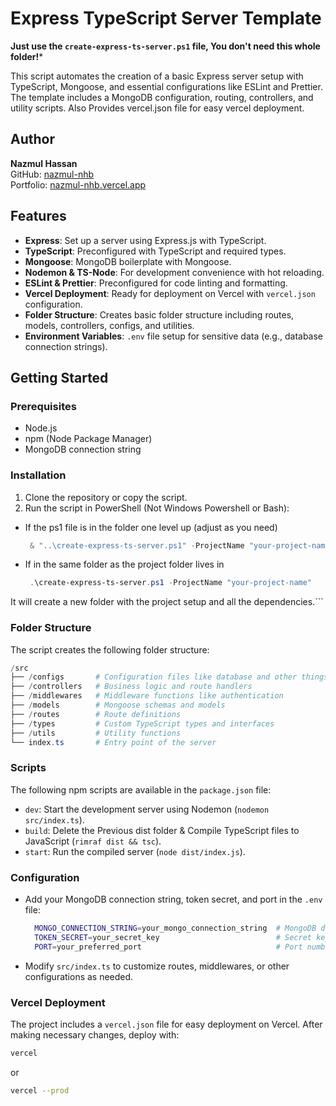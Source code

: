 
# Express TypeScript Server Template

**Just use the ```create-express-ts-server.ps1``` file, You don't need this whole folder!***

This script automates the creation of a basic Express server setup with TypeScript, Mongoose, and essential configurations like ESLint and Prettier. The template includes a MongoDB configuration, routing, controllers, and utility scripts. Also Provides vercel.json file for easy vercel deployment.

## Author

**Nazmul Hassan**  
GitHub: [nazmul-nhb](https://github.com/nazmul-nhb)  
Portfolio: [nazmul-nhb.vercel.app](https://nazmul-nhb.vercel.app)

## Features

- **Express**: Set up a server using Express.js with TypeScript.
- **TypeScript**: Preconfigured with TypeScript and required types.
- **Mongoose**: MongoDB boilerplate with Mongoose.
- **Nodemon & TS-Node**: For development convenience with hot reloading.
- **ESLint & Prettier**: Preconfigured for code linting and formatting.
- **Vercel Deployment**: Ready for deployment on Vercel with `vercel.json` configuration.
- **Folder Structure**: Creates basic folder structure including routes, models, controllers, configs, and utilities.
- **Environment Variables**: `.env` file setup for sensitive data (e.g., database connection strings).

## Getting Started

### Prerequisites

- Node.js
- npm (Node Package Manager)
- MongoDB connection string

### Installation

1. Clone the repository or copy the script.
2. Run the script in PowerShell (Not Windows Powershell or Bash):

- If the ps1 file is in the folder one level up (adjust as you need)

   ```powershell
    & "..\create-express-ts-server.ps1" -ProjectName "your-project-name"
   ```

- If in the same folder as the project folder lives in

   ```powershell
    .\create-express-ts-server.ps1 -ProjectName "your-project-name"
   ```

It will create a new folder with the project setup and all the dependencies.```

### Folder Structure

The script creates the following folder structure:

```powershell
/src
├── /configs       # Configuration files like database and other things
├── /controllers   # Business logic and route handlers
├── /middlewares   # Middleware functions like authentication
├── /models        # Mongoose schemas and models
├── /routes        # Route definitions
├── /types         # Custom TypeScript types and interfaces
├── /utils         # Utility functions
└── index.ts       # Entry point of the server
```

### Scripts

The following npm scripts are available in the `package.json` file:

- `dev`: Start the development server using Nodemon (`nodemon src/index.ts`).
- `build`: Delete the Previous dist folder & Compile TypeScript files to JavaScript (`rimraf dist && tsc`).
- `start`: Run the compiled server (`node dist/index.js`).

### Configuration

- Add your MongoDB connection string, token secret, and port in the `.env` file:

  ```bash
    MONGO_CONNECTION_STRING=your_mongo_connection_string  # MongoDB database connection URL
    TOKEN_SECRET=your_secret_key                          # Secret key for JWT
    PORT=your_preferred_port                              # Port number for the server (development)
  ```

- Modify `src/index.ts` to customize routes, middlewares, or other configurations as needed.

### Vercel Deployment

The project includes a `vercel.json` file for easy deployment on Vercel. After making necessary changes, deploy with:

```bash
vercel
```

or

```bash
vercel --prod
```
